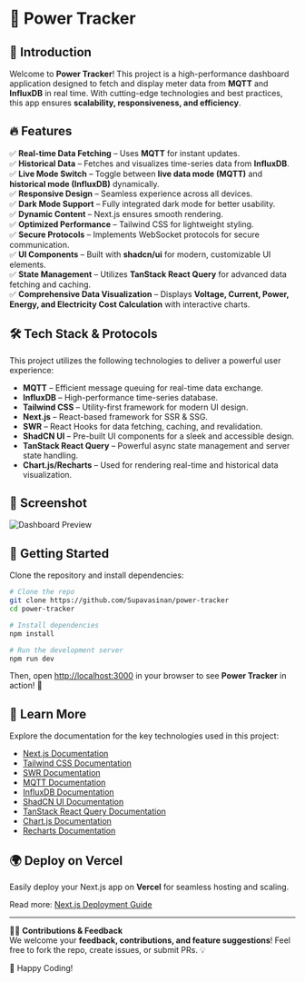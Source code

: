 # 🚀 Power Tracker

## 📌 Introduction
Welcome to **Power Tracker**! This project is a high-performance dashboard application designed to fetch and display meter data from **MQTT** and **InfluxDB** in real time. With cutting-edge technologies and best practices, this app ensures **scalability, responsiveness, and efficiency**.

## 🔥 Features
✅ **Real-time Data Fetching** – Uses **MQTT** for instant updates.\
✅ **Historical Data** – Fetches and visualizes time-series data from **InfluxDB**.\
✅ **Live Mode Switch** – Toggle between **live data mode (MQTT)** and **historical mode (InfluxDB)** dynamically.\
✅ **Responsive Design** – Seamless experience across all devices.\
✅ **Dark Mode Support** – Fully integrated dark mode for better usability.\
✅ **Dynamic Content** – Next.js ensures smooth rendering.\
✅ **Optimized Performance** – Tailwind CSS for lightweight styling.\
✅ **Secure Protocols** – Implements WebSocket protocols for secure communication.\
✅ **UI Components** – Built with **shadcn/ui** for modern, customizable UI elements.\
✅ **State Management** – Utilizes **TanStack React Query** for advanced data fetching and caching.\
✅ **Comprehensive Data Visualization** – Displays **Voltage, Current, Power, Energy, and Electricity Cost Calculation** with interactive charts.

## 🛠️ Tech Stack & Protocols
This project utilizes the following technologies to deliver a powerful user experience:

- **MQTT** – Efficient message queuing for real-time data exchange.
- **InfluxDB** – High-performance time-series database.
- **Tailwind CSS** – Utility-first framework for modern UI design.
- **Next.js** – React-based framework for SSR & SSG.
- **SWR** – React Hooks for data fetching, caching, and revalidation.
- **ShadCN UI** – Pre-built UI components for a sleek and accessible design.
- **TanStack React Query** – Powerful async state management and server state handling.
- **Chart.js/Recharts** – Used for rendering real-time and historical data visualization.

## 📸 Screenshot
![Dashboard Preview](https://imgur.com/l5VPeXl.jpeg)

## 🚀 Getting Started
Clone the repository and install dependencies:

```bash
# Clone the repo
git clone https://github.com/Supavasinan/power-tracker
cd power-tracker

# Install dependencies
npm install

# Run the development server
npm run dev
```

Then, open [http://localhost:3000](http://localhost:3000) in your browser to see **Power Tracker** in action! 🚀

## 📖 Learn More
Explore the documentation for the key technologies used in this project:

- [Next.js Documentation](https://nextjs.org/docs)
- [Tailwind CSS Documentation](https://tailwindcss.com/docs)
- [SWR Documentation](https://swr.vercel.app/docs)
- [MQTT Documentation](https://mqtt.org/documentation)
- [InfluxDB Documentation](https://docs.influxdata.com/)
- [ShadCN UI Documentation](https://ui.shadcn.com/)
- [TanStack React Query Documentation](https://tanstack.com/query/latest/docs/react)
- [Chart.js Documentation](https://www.chartjs.org/docs/latest/)
- [Recharts Documentation](https://recharts.org/en-US/)

## 🌍 Deploy on Vercel
Easily deploy your Next.js app on **Vercel** for seamless hosting and scaling.

Read more: [Next.js Deployment Guide](https://nextjs.org/docs/deployment)

---

👨‍💻 **Contributions & Feedback**  
We welcome your **feedback, contributions, and feature suggestions**! Feel free to fork the repo, create issues, or submit PRs. 💡

🚀 Happy Coding!

